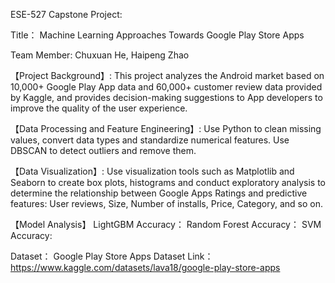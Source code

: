 ESE-527 Capstone Project:

Title： Machine Learning Approaches Towards Google Play Store Apps

Team Member: Chuxuan He, Haipeng Zhao

【Project Background】: 
This project analyzes the Android market based on 10,000+ Google Play App data and 60,000+ customer review data provided by Kaggle, and provides decision-making suggestions to App developers to improve the quality of the user experience.

【Data Processing and Feature Engineering】: 
Use Python to clean missing values, convert data types and standardize numerical features. Use DBSCAN to detect outliers and remove them.

【Data Visualization】: 
Use visualization tools such as Matplotlib and Seaborn to create box plots, histograms and conduct exploratory analysis to determine the relationship between Google Apps Ratings and predictive features: User reviews, Size, Number of installs, Price, Category, and so on.

【Model Analysis】
LightGBM Accuracy：
Random Forest Accuracy：
SVM Accuracy:

Dataset： Google Play Store Apps Dataset
Link：https://www.kaggle.com/datasets/lava18/google-play-store-apps
